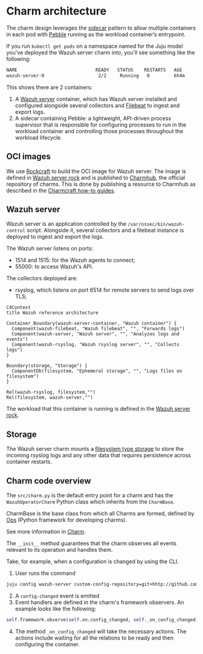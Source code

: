 # Charm architecture

The charm design leverages the [sidecar](https://kubernetes.io/blog/2015/06/the-distributed-system-toolkit-patterns/#example-1-sidecar-containers) pattern to allow multiple containers in each pod
with [Pebble](https://juju.is/docs/sdk/pebble) running as the workload
container’s entrypoint.

If you run `kubectl get pods` on a namespace named for the Juju
model you've deployed the Wazuh server charm into, you'll see something like the
following:

```bash
NAME                             READY   STATUS    RESTARTS   AGE
wazuh-server-0                    2/2     Running   0         6h4m
```

This shows there are 2 containers:

1. A [Wazuh server](https://wazuh.com/) container, which
has Wazuh server installed and configured alongside several collectors and
[Filebeat](https://www.elastic.co/beats/filebeat) to ingest and export logs.
2. A sidecar containing Pebble: a lightweight, API-driven process supervisor that is responsible for
configuring processes to run in the workload container and controlling those processes
throughout the workload lifecycle.

## OCI images

We use [Rockcraft](https://canonical-rockcraft.readthedocs-hosted.com/en/latest/)
to build the OCI image for Wazuh server.
The image is defined in [Wazuh server rock](https://github.com/canonical/wazuh-server-operator/blob/main/rock/rockcraft.yaml) and is published to [Charmhub](https://charmhub.io/), the official repository
of charms.
This is done by publishing a resource to Charmhub as described in the
[Charmcraft how-to guides](https://canonical-charmcraft.readthedocs-hosted.com/en/stable/howto/manage-charms/#publish-a-charm-on-charmhub).

## Wazuh server

Wazuh server is an application controlled by the `/var/ossec/bin/wazuh-control` script. Alongside it, several collectors and a filebeat instance is deployed to ingest and export the logs.

The Wazuh server listens on ports:

- 1514 and 1515: for the Wazuh agents to connect;
- 55000: to access Wazuh's API.

The collectors deployed are:
- rsyslog, which listens on port 6514 for remote servers to send logs over TLS;

```mermaid
C4Context
title Wazuh reference architecture

Container_Boundary(wazuh-server-container, "Wazuh container") {
  Component(wazuh-filebeat, "Wazuh filebeat", "", "Forwards logs")
  Component(wazuh-server, "Wazuh server", "", "Analyzes logs and events")
  Component(wazuh-rsyslog, "Wazuh rsyslog server", "", "Collects logs")
}

Boundary(storage, "Storage") {
  ComponentDb(filesystem, "Ephemeral storage", "", "Logs files on filesystem")
}

Rel(wazuh-rsyslog, filesystem,"")
Rel(filesystem, wazuh-server,"")

```

The workload that this container is running is defined in the [Wazuh server rock](https://github.com/canonical/wazuh-server-operator/blob/main/rock/rockcraft.yaml).


## Storage

The Wazuh server charm mounts a [filesystem type storage](https://documentation.ubuntu.com/juju/3.6/reference/storage/#defining-storage) to store the incoming rsyslog logs and any other data that requires persistence across container restarts.

## Charm code overview

The `src/charm.py` is the default entry point for a charm and has the
`WazuhOperatorCharm` Python class which inherits from the `CharmBase`.

CharmBase is the base class from which all Charms are formed, defined by [Ops](https://juju.is/docs/sdk/ops)
(Python framework for developing charms).

See more information in [Charm](https://documentation.ubuntu.com/juju/3.6/reference/charm/).

The `__init__` method guarantees that the charm observes all events relevant to
its operation and handles them.

Take, for example, when a configuration is changed by using the CLI.

1. User runs the command

  ```bash
  juju config wazuh-server custom-config-repository=git+hhtp://github.com/sample-repository.git
  ```

2. A `config-changed` event is emitted
3. Event handlers are defined in the charm's framework observers. An example looks like the following:

```python
self.framework.observe(self.on.config_changed, self._on_config_changed)
```

4. The method `_on_config_changed` will take the necessary actions. 
The actions include waiting for all the relations to be ready and then configuring
the container.
